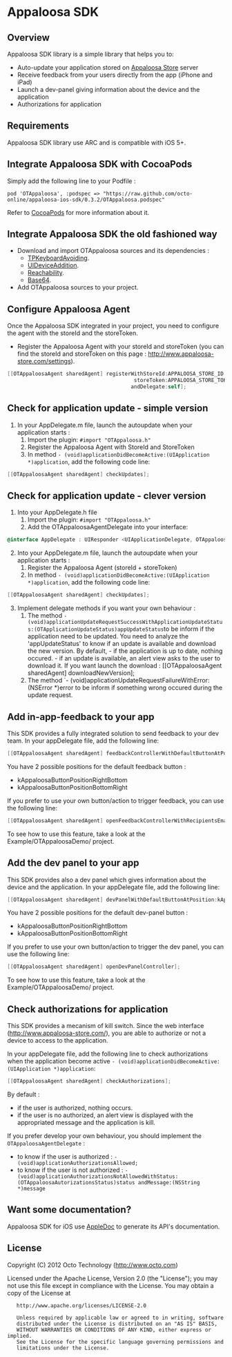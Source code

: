 Appaloosa SDK
=============

Overview
--------

Appaloosa SDK library is a simple library that helps you to:
 
* Auto-update your application stored on [Appaloosa Store](http://www.appaloosa-store.com/) server
* Receive feedback from your users directly from the app (iPhone and iPad)
* Launch a dev-panel giving information about the device and the application
* Authorizations for application

Requirements
------------

Appaloosa SDK library use ARC and is compatible with iOS 5+.


Integrate Appaloosa SDK with CocoaPods
----------------------------------------

Simply add the following line to your Podfile :
       
`pod 'OTAppaloosa', :podspec => "https://raw.github.com/octo-online/appaloosa-ios-sdk/0.3.2/OTAppaloosa.podspec"`

Refer to [CocoaPods](https://github.com/CocoaPods/CocoaPods) for more information about it.

Integrate Appaloosa SDK the old fashioned way
-----------------------------------------------

- Download and import OTAppaloosa sources and its dependencies : 
    - [TPKeyboardAvoiding](https://github.com/michaeltyson/TPKeyboardAvoiding).
    - [UIDeviceAddition](https://github.com/gekitz/UIDevice-with-UniqueIdentifier-for-iOS-5/tree/master/UIDeviceAddition).
    - [Reachability](https://github.com/tonymillion/Reachability).
    - [Base64](https://github.com/ekscrypto/Base64).
- Add OTAppaloosa sources to your project.


Configure Appaloosa Agent
--------------------------

Once the Appaloosa SDK integrated in your project, you need to configure the agent with the storeId and the storeToken.

- Register the Appaloosa Agent with your storeId and storeToken (you can find the storeId and storeToken on this page : http://www.appaloosa-store.com/settings).

```objective-c
[[OTAppaloosaAgent sharedAgent] registerWithStoreId:APPALOOSA_STORE_ID
                                         storeToken:APPALOOSA_STORE_TOKEN
                                        andDelegate:self];
```

Check for application update - simple version
----------------------------------------------

1. In your AppDelegate.m file, launch the autoupdate when your application starts :
    1. Import the plugin: `#import "OTAppaloosa.h"`
    2. Register the Appaloosa Agent with StoreId and StoreToken
    3. In method `- (void)applicationDidBecomeActive:(UIApplication *)application`, add the following code line:

```objective-c
[[OTAppaloosaAgent sharedAgent] checkUpdates];
```
    
Check for application update - clever version
----------------------------------------------

1. Into your AppDelegate.h file
    1. Import the plugin: `#import "OTAppaloosa.h"`
    2. Add the OTAppaloosaAgentDelegate into your interface:

```objective-c
@interface AppDelegate : UIResponder <UIApplicationDelegate, OTAppaloosaAgentDelegate>
```
            
2. Into your AppDelegate.m file, launch the autoupdate when your application starts :
    1. Register the Appaloosa Agent (storeId + storeToken)
    2. In method `- (void)applicationDidBecomeActive:(UIApplication *)application`, add the following code line:

```objective-c
[[OTAppaloosaAgent sharedAgent] checkUpdates];
```
        
3. Implement delegate methods if you want your own behaviour :
    1. The method `- (void)applicationUpdateRequestSuccessWithApplicationUpdateStatus:(OTApplicationUpdateStatus)appUpdateStatus`to be inform if the application need to be updated. You need to analyze the 'appUpdateStatus' to know if an update is available and download the new version.
        By default, 
            - if the application is up to date, nothing occured.
            - if an update is available, an alert view asks to the user to download it.
        If you want launch the download : [[OTAppaloosaAgent sharedAgent] downloadNewVersion];
    2. The method `- (void)applicationUpdateRequestFailureWithError:(NSError *)error to be inform if something wrong occured during the update request.


Add in-app-feedback to your app
---------------------------------

This SDK provides a fully integrated solution to send feedback to your dev team. In your appDelegate file, add the following line: 

```objective-c
[[OTAppaloosaAgent sharedAgent] feedbackControllerWithDefaultButtonAtPosition:kAppaloosaButtonPositionRightBottom forRecipientsEmailArray:@[@"e.mail@address.com"]];
```
	
You have 2 possible positions for the default feedback button :
* kAppaloosaButtonPositionRightBottom
* kAppaloosaButtonPositionBottomRight


If you prefer to use your own button/action to trigger feedback, you can use the following line: 

```objective-c
[[OTAppaloosaAgent sharedAgent] openFeedbackControllerWithRecipientsEmailArray:@[@"e.mail@address.com"]];
```

To see how to use this feature, take a look at the Example/OTAppaloosaDemo/ project.

Add the dev panel to your app
---------------------------------

This SDK provides also a dev panel which gives information about the device and the application. In your appDelegate file, add the following line:

```objective-c
[[OTAppaloosaAgent sharedAgent] devPanelWithDefaultButtonAtPosition:kAppaloosaButtonPositionRightBottom];
```

You have 2 possible positions for the default dev-panel button :
* kAppaloosaButtonPositionRightBottom
* kAppaloosaButtonPositionBottomRight


If you prefer to use your own button/action to trigger the dev panel, you can use the following line:

```objective-c
[[OTAppaloosaAgent sharedAgent] openDevPanelController];
```

To see how to use this feature, take a look at the Example/OTAppaloosaDemo/ project.

Check authorizations for application
-------------------------------------

This SDK provides a mecanism of kill switch. Since the web interface (http://www.appaloosa-store.com/), you are able to authorize or not a device to access to the application.

In your appDelegate file, add the following line to check authorizations when the application become active `- (void)applicationDidBecomeActive:(UIApplication *)application`:

```objective-c
[[OTAppaloosaAgent sharedAgent] checkAuthorizations];
```
    
By default :
- if the user is authorized, nothing occurs.
- if the user is no authorized, an alert view is displayed with the appropriated message and the application is kill.

If you prefer develop your own behaviour, you should implement the `OTAppaloosaAgentDelegate` :
- to know if the user is authorized : `- (void)applicationAuthorizationsAllowed;`
- to know if the user is not authorized : `- (void)applicationAuthorizationsNotAllowedWithStatus:(OTAppaloosaAutorizationsStatus)status andMessage:(NSString *)message`

Want some documentation?
------------------------

Appaloosa SDK for iOS use [AppleDoc](https://github.com/tomaz/appledoc) to generate its API's documentation.

License
-------

  Copyright (C) 2012 Octo Technology (http://www.octo.com)
  
  Licensed under the Apache License, Version 2.0 (the "License");
  you may not use this file except in compliance with the License.
  You may obtain a copy of the License at
  
       http://www.apache.org/licenses/LICENSE-2.0
       
       Unless required by applicable law or agreed to in writing, software
       distributed under the License is distributed on an "AS IS" BASIS,
       WITHOUT WARRANTIES OR CONDITIONS OF ANY KIND, either express or implied.
       See the License for the specific language governing permissions and
       limitations under the License.